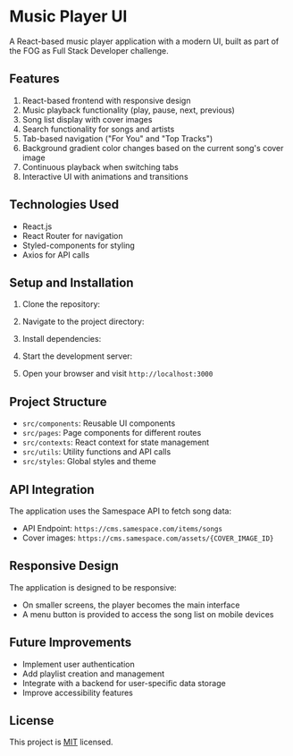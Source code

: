 # Music Player UI

A React-based music player application with a modern UI, built as part of the FOG as Full Stack Developer challenge.

## Features

1. React-based frontend with responsive design
2. Music playback functionality (play, pause, next, previous)
3. Song list display with cover images
4. Search functionality for songs and artists
5. Tab-based navigation ("For You" and "Top Tracks")
6. Background gradient color changes based on the current song's cover image
7. Continuous playback when switching tabs
8. Interactive UI with animations and transitions

## Technologies Used

- React.js
- React Router for navigation
- Styled-components for styling
- Axios for API calls

## Setup and Installation

1. Clone the repository:

2. Navigate to the project directory:

3. Install dependencies:

4. Start the development server:

5. Open your browser and visit `http://localhost:3000`

## Project Structure

- `src/components`: Reusable UI components
- `src/pages`: Page components for different routes
- `src/contexts`: React context for state management
- `src/utils`: Utility functions and API calls
- `src/styles`: Global styles and theme

## API Integration

The application uses the Samespace API to fetch song data:
- API Endpoint: `https://cms.samespace.com/items/songs`
- Cover images: `https://cms.samespace.com/assets/{COVER_IMAGE_ID}`

## Responsive Design

The application is designed to be responsive:
- On smaller screens, the player becomes the main interface
- A menu button is provided to access the song list on mobile devices

## Future Improvements

- Implement user authentication
- Add playlist creation and management
- Integrate with a backend for user-specific data storage
- Improve accessibility features

## License

This project is [MIT](https://choosealicense.com/licenses/mit/) licensed.
